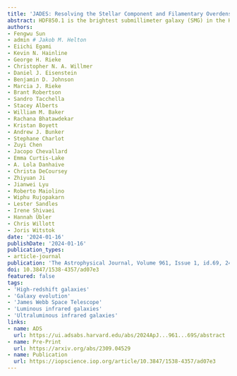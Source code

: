 ```yaml
---
title: 'JADES: Resolving the Stellar Component and Filamentary Overdense Environment of Hubble Space Telescope (HST)-dark Submillimeter Galaxy HDF850.1 at z = 5.18'
abstract: HDF850.1 is the brightest submillimeter galaxy (SMG) in the Hubble Deep Field. It is known as a heavily dust-obscured star-forming galaxy embedded in an overdense environment at {{< math >}}$z = 5.18${{< /math >}}. With nine-band NIRCam images at {{< math >}}$0.8-5.0\ \mu\mathrm{m}${{< /math >}} obtained through the JWST Advanced Deep Extragalactic Survey, we detect and resolve the rest-frame UV-optical counterpart of HDF850.1, which splits into two components because of heavy dust obscuration in the center. The southern component leaks UV and {{< math >}}$\mathrm{H}\alpha${{< /math >}} photons, bringing the galaxy {{< math >}}$\sim 100${{< /math >}} times above the empirical relation between infrared excess and UV continuum slope ({{< math >}}$\mathrm{IRX}-\beta_{\mathrm{UV}}${{< /math >}}). The northern component is higher in dust attenuation and thus fainter in UV and {{< math >}}$\mathrm{H}\alpha${{< /math >}} surface brightness. We construct a spatially resolved dust-attenuation map from the NIRCam images, well matched with the dust continuum emission obtained through millimeter interferometry. The whole system hosts a stellar mass of {{< math >}}$10^{10.8 \pm 0.1}\ M_{\odot}${{< /math >}} and star formation rate (SFR) of {{< math >}}$10^{2.8 \pm 0.2}\ M_{\odot}/\mathrm{yr}${{< /math >}}, placing the galaxy at the massive end of the star-forming main sequence at this epoch. We further confirm that HDF850.1 resides in a complex overdense environment at {{< math >}}$z = 5.17-5.30${{< /math >}}, which hosts another luminous SMG at {{< math >}}$z = 5.30${{< /math >}} (GN10). The filamentary structures of the overdensity are characterized by {{< math >}}$109${{< /math >}} {{< math >}}$\mathrm{H}\alpha${{< /math >}}-emitting galaxies confirmed through NIRCam slitless spectroscopy at {{< math >}}$3.9-5.0\ \mu\mathrm{m}${{< /math >}}, of which only eight were known before the JWST observations. Given the existence of a similar galaxy overdensity in the GOODS-S field, our results suggest that {{< math >}}$50\% \pm 20\%${{< /math >}} of the cosmic star formation at {{< math >}}$z = 5.1-5.5${{< /math >}} occur in protocluster environments.
authors:
- Fengwu Sun
- admin # Jakob M. Helton
- Eiichi Egami
- Kevin N. Hainline
- George H. Rieke
- Christopher N. A. Willmer
- Daniel J. Eisenstein
- Benjamin D. Johnson
- Marcia J. Rieke
- Brant Robertson
- Sandro Tacchella
- Stacey Alberts
- William M. Baker
- Rachana Bhatawdekar
- Kristan Boyett
- Andrew J. Bunker
- Stephane Charlot
- Zuyi Chen
- Jacopo Chevallard
- Emma Curtis-Lake
- A. Lola Danhaive
- Christa DeCoursey
- Zhiyuan Ji
- Jianwei Lyu
- Roberto Maiolino
- Wiphu Rujopakarn
- Lester Sandles
- Irene Shivaei
- Hannah Übler
- Chris Willott
- Joris Witstok
date: '2024-01-16'
publishDate: '2024-01-16'
publication_types:
- article-journal
publication: 'The Astrophysical Journal, Volume 961, Issue 1, id.69, 24 pages'
doi: 10.3847/1538-4357/ad07e3
featured: false
tags:
- 'High-redshift galaxies'
- 'Galaxy evolution'
- 'James Webb Space Telescope'
- 'Luminous infrared galaxies'
- 'Ultraluminous infrared galaxies'
links:
- name: ADS
  url: https://ui.adsabs.harvard.edu/abs/2024ApJ...961...69S/abstract
- name: Pre-Print
  url: https://arxiv.org/abs/2309.04529
- name: Publication
  url: https://iopscience.iop.org/article/10.3847/1538-4357/ad07e3
---
```


